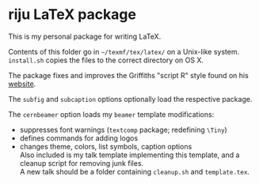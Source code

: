 # riju LaTeX package

This is my personal package for writing LaTeX.

Contents of this folder go in `~/texmf/tex/latex/` on a Unix-like system.  
`install.sh` copies the files to the correct directory on OS X.

The package fixes and improves the Griffiths "script R" style found on his [website](http://academic.reed.edu/physics/faculty/griffiths.html).

The `subfig` and `subcaption` options optionally load the respective package.

The `cernbeamer` option loads my `beamer` template modifications:
  * suppresses font warnings (`textcomp` package; redefining `\Tiny`)
  * defines commands for adding logos
  * changes theme, colors, list symbols, caption options  
Also included is my talk template implementing this template, and a cleanup script for removing junk files.  
A new talk should be a folder containing `cleanup.sh` and `template.tex`.
